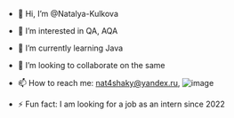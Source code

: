 - 👋 Hi, I’m @Natalya-Kulkova
- 👀 I’m interested in QA, AQA
- 🌱 I’m currently learning Java
- 💞️ I’m looking to collaborate on the same
- 📫 How to reach me: nat4shaky@yandex.ru, ![image](https://github.com/user-attachments/assets/7d11b6d1-b06e-4c49-8498-cdd96318014d)

- ⚡ Fun fact: I am looking for a job as an intern since 2022
<!---
Natalya-Kulkova/Natalya-Kulkova is a ✨ special ✨ repository because its `README.md` (this file) appears on your GitHub profile.
You can click the Preview link to take a look at your changes.
--->
